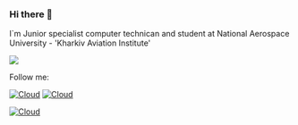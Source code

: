 ### Hi there 👋


I`m Junior specialist computer technican 
    and
student at National Aerospace University - 'Kharkiv Aviation Institute'


![](https://image.freepik.com/free-vector/human-evolution-of-monkey-to-modern-man-programmer-computer-user-isolated-on-white_33099-1593.jpg)


Follow me:


[![Cloud](https://img.shields.io/badge/instagram-ffffff?style=for-the-badge&logo=instagram)](https://www.instagram.com/a.nanass.s/)
[![Cloud](https://img.shields.io/badge/Telegram-ffffff?style=for-the-badge&logo=telegram)](https://t.me/a_nanass_s)

[![Cloud](https://img.shields.io/badge/linkedin-blue?style=for-the-badge&logo=linkedin)](https://www.linkedin.com/in/alexandr-anastasiev-835725207/)
